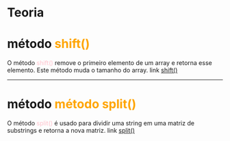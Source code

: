 <h1>Teoria</h1>

<h1>método <span style="color:orange">shift()</span></h1>

<p>O método <span style="color:pink">shift()</span> remove o primeiro elemento de um array e retorna esse elemento. Este método muda o tamanho do array. link <a href="https://developer.mozilla.org/pt-BR/docs/Web/JavaScript/Reference/Global_Objects/Array/shift">shift()</a> </p>

<hr>

<h1>método <span style="color:orange">método split()</span></h1>

<p>O método <span style="color:pink">split()</span> é usado para dividir uma string em uma matriz de substrings e retorna a nova matriz. link <a href="https://www.w3schools.com/jsref/jsref_split.asp">split()</a> </p>